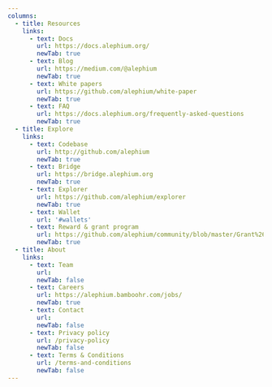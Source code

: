 ```yaml
---
columns:
  - title: Resources
    links:
      - text: Docs
        url: https://docs.alephium.org/
        newTab: true
      - text: Blog
        url: https://medium.com/@alephium
        newTab: true
      - text: White papers
        url: https://github.com/alephium/white-paper
        newTab: true
      - text: FAQ
        url: https://docs.alephium.org/frequently-asked-questions
        newTab: true
  - title: Explore
    links:
      - text: Codebase
        url: http://github.com/alephium
        newTab: true
      - text: Bridge
        url: https://bridge.alephium.org
        newTab: true
      - text: Explorer
        url: https://github.com/alephium/explorer
        newTab: true
      - text: Wallet
        url: '#wallets'
      - text: Reward & grant program
        url: https://github.com/alephium/community/blob/master/Grant%26RewardProgram.md
        newTab: true
  - title: About
    links:
      - text: Team
        url:
        newTab: false
      - text: Careers
        url: https://alephium.bamboohr.com/jobs/
        newTab: true
      - text: Contact
        url:
        newTab: false
      - text: Privacy policy
        url: /privacy-policy
        newTab: false
      - text: Terms & Conditions
        url: /terms-and-conditions
        newTab: false
---
```

